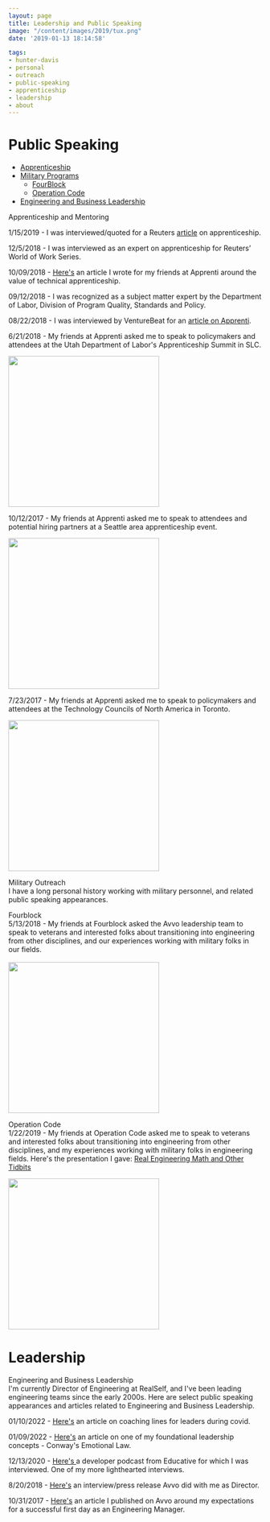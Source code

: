 ```yaml
---
layout: page
title: Leadership and Public Speaking
image: "/content/images/2019/tux.png"
date: '2019-01-13 18:14:58'

tags:
- hunter-davis
- personal
- outreach
- public-speaking
- apprenticeship
- leadership
- about
---
```

# Public Speaking
+ [Apprenticeship](#apprenticeship)
+ [Military Programs](#military)
  + [FourBlock](#fourblock)
  + [Operation Code](#operationcode)
+ [Engineering and Business Leadership](#leadership)


<a id='apprenticeship'>Apprenticeship and Mentoring</a>
<br>

1/15/2019 - I was interviewed/quoted for a Reuters <a href="https://www.reuters.com/article/us-world-work-apprenti/living-the-tech-dream-thanks-to-a-novel-apprenticeship-program-idUSKCN1P91CY">article</a> on apprenticeship. 

12/5/2018 - I was interviewed as an expert on apprenticeship for Reuters’ World of Work Series.

10/09/2018 - <a href="https://apprenticareers.org/why-your-company-and-the-tech-industry-needs-apprenticeships/">Here's</a> an article I wrote for my friends at Apprenti around the value of technical apprenticeship.

09/12/2018 - I was recognized as a subject matter expert by the Department of Labor, Division of Program Quality, Standards and Policy.

08/22/2018 - I was interviewed by VentureBeat for an <a href="https://venturebeat.com/2018/08/22/seattles-apprenti-seeks-to-take-its-tech-apprenticeship-program-nationwide/">article on Apprenti</a>.

6/21/2018 - My friends at Apprenti asked me to speak to policymakers and attendees at the Utah Department of Labor's Apprenticeship Summit in SLC.
<br>

<img src="http://www.hunterdavis.com/content/images/2019/apprentice_panel_SLC.jpg" height="300">

10/12/2017 - My friends at Apprenti asked me to speak to attendees and potential hiring partners at a Seattle area apprenticeship event.
<br>

<img src="http://www.hunterdavis.com/content/images/2019/apprenti_codefellows.jpg" height="300">

7/23/2017 - My friends at Apprenti asked me to speak to policymakers and attendees at the Technology Councils of North America in Toronto.
<br>

<img src="http://www.hunterdavis.com/content/images/2019/apprenti_tecna17.jpg" height="300">

<a id='military'>Military Outreach</a>
<br>
I have a long personal history working with military personnel, and related public speaking appearances.

<a id='fourblock'>Fourblock</a>
<br>
5/13/2018 - My friends at Fourblock asked the Avvo leadership team to speak to veterans and interested folks about transitioning into engineering from other disciplines, and our experiences working with military folks in our fields.  
<br><img src="http://www.hunterdavis.com/content/images/2019/fourblock.jpeg" height="300">

<a id='operationcode'>Operation Code</a>
<br>
1/22/2019 - My friends at Operation Code asked me to speak to veterans and interested folks about transitioning into engineering from other disciplines, and my experiences working with military folks in engineering fields.  Here's the presentation I gave: <a href="http://www.hunterdavis.com/PRESENTATION-The-Math-I-Wish-I-Learned/">Real Engineering Math and Other Tidbits</a>

<img src="http://www.hunterdavis.com/content/images/2019/hunter_onstage_january_2019.jpeg" height="300">

# Leadership

<a id='leadership'>Engineering and Business Leadership</a>
<br>
I'm currently Director of Engineering at RealSelf, and I've been leading engineering teams since the early 2000s. Here are select public speaking appearances and articles related to Engineering and Business Leadership.

01/10/2022 - <a href="http://www.hunterdavis.com/2022/01/10/coaching-new-leaders-during-covid.html">Here's</a> an article on coaching lines for leaders during covid.

01/09/2022 - <a href="http://www.hunterdavis.com/2022/01/09/conways-emotional-law.html">Here's</a> an article on one of my foundational leadership concepts - Conway's Emotional Law.

12/13/2020 - <a href="https://open.spotify.com/episode/3Hn23Y2kCUJsxBzL77hiFs?si=ns7I6d3zR_Cr9hBcGW_9Mg"> Here's </a> a developer podcast from Educative for which I was interviewed. One of my more lighthearted interviews. 

8/20/2018 - <a href="https://stories.avvo.com/inside-avvo/life-at-avvo/meet-hunter-davis">Here's</a> an interview/press release Avvo did with me as Director.

10/31/2017 - <a href="http://engineering.avvo.com/articles/your-first-day-as-an-engineering-manager.html">Here's</a> an article I published on Avvo around my expectations for a successful first day as an Engineering Manager.  
